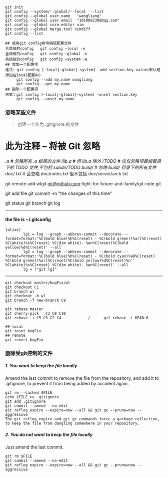 ```
git init
git config --system/--global/--local  --list
git config --global user.name   "wangliang"
git config --global user.email  "1010882388@qq.com"
git config --global core.editor vim
git config --global merge.tool vimdiff
git config --list

## 使用git config命令编辑配置文件
仓库级的config   git config –local -e
全局级的config   git config –global -e
系统级的config   git config –system -e
## 增加一个配置项
格式: git config [–local|–global|–system] –add section.key value(默认是添加在local配置中)  
     git config --add my.name wangliang
     git config --get my.name
## 删除一个配置项
格式：git config [–local|–global|–system] –unset section.key
     git config --unset my.name
```
### 忽略某些文件
>创建一个名为 .gitignore 的文件
# 此为注释 – 将被 Git 忽略
*.a # 忽略所有 .a 结尾的文件
!lib.a # 但 lib.a 除外
/TODO # 仅仅忽略项目根目录下的 TODO 文件,不包括 subdir/TODO
build/ # 忽略 build/ 目录下的所有文件
doc/*.txt # 会忽略 doc/notes.txt 但不包括 doc/server/arch.txt

git remote add wlgit git@github.com:fight-for-future-and-family/git-note.git

git add file
git commit -m "the changes of this time"

git status
git branch
git log

---
#### the file is ~/.gitconfig
```
[alias]
        lg1 = log --graph --abbrev-commit --decorate --format=format:'%C(bold blue)%h%C(reset) - %C(bold green)(%ar)%C(reset) %C(white)%s%C(reset) %C(dim white)- %an%C(reset)%C(bold yellow)%d%C(reset)' --all
        lg2 = log --graph --abbrev-commit --decorate --format=format:'%C(bold blue)%h%C(reset) - %C(bold cyan)%aD%C(reset) %C(bold green)(%ar)%C(reset)%C(bold yellow)%d%C(reset)%n''          %C(white)%s%C(reset) %C(dim white)- %an%C(reset)' --all
        lg = !"git lg1"
```
---
```
git checkout master/bugFix/wl
git checkout C1
git branch wl
git checkout -b wl
git branch -f new-branch C9

git rebase master
git cherry-pick   C3 C8 C10
git rebase -i C5 C3 C2 C4            /      git rebase -i HEAD~6

## local
git reset bugFix          
## remote
git revert bugFix
```

### 删除受git控制的文件
##### 1. You want to keep the file locally
Amend the last commit to remove the file from the repository, and add it to .gitignore, to prevent it from being added by accident again.
```
git rm --cached $FILE
echo $FILE >> .gitignore
git add .gitignore
git commit --amend --no-edit
git reflog expire --expire=now --all && git gc --prune=now --aggressive
The git reflog expire and git gc commands force a garbage collection, to keep the file from dangling somewhere in your repository.
```
##### 2. You do not want to keep the file locally
Just amend the last commit.
```
git rm $FILE
git commit --amend --no-edit
git reflog expire --expire=now --all && git gc --prune=now --aggressive
```
